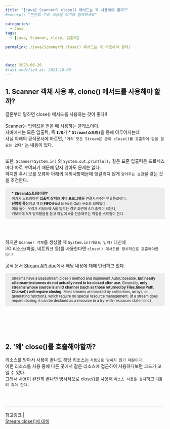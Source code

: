 ```yaml
---
title: "[java] Scanner의 close() 메서드는 꼭 사용해야 할까?"
#excerpt: "본문의 주요 내용을 여기에 입력하세요"

categories:
  - Java
tags:
  - [java, Scanner, close, 입출력]

permalink: /java/Scanner의 close() 메서드는 꼭 사용해야 할까/



date: 2023-06-26
#last_modified_at: 2021-10-09
---
```


## 1. Scanner 객체 사용 후, clone() 메서드를 사용해야 할까?
결론부터 말하면 <span class="color">close() 메서드를 사용하는 것이 좋다!!</span> <br><br>
Scanner는 입력값을 받을 때 사용하는 클래스이다.<br>
자바에서는 모든 입출력, 즉 <code><b>I/O</b></code>가 <span class="color">*</span> <code><b>Stream(스트림)</b></code>을 통해 이루어지는데<br>
사실 아래의 공식문서에 따르면, `'거의 모든 Stream은 굳이 close()를 호출하여 닫을 필요는 없다'` 는 내용이 있다.<br><br>

또한, `Scanner(System.in)` 와 `System.out.println();` 같은 표준 입출력은 프로세스마다 따로 부여되기 때문에
닫지 않아도 문제는 없다. <br>
하지만 혹시 모를 오류와 아래의 예외사항때문에 헷갈리지 않게 `닫아주는 습관`을 갖는 것을 추천한다.

<div style="background-color:#ededed;padding:10px 20px;font-size:.8em"> 
<span style="font-weight:bold;font-size:1em"><span class="color">* </span>Stream(스트림)이란?</span><br>
여기서 스트림이란 <b>입출력 장치</b>와 <b>자바 프로그램</b>을 연결시켜주는 연결통로이다.<br>
<b>단방향 통신</b>이고 큐의 <b>FIFO</b>(First In First Out) 구조로 되어있다.<br>
예를 들어, 우리가 키보드에 A를 입력한 경우 화면에 A가 출력이 되는데,<br> 키보드에 A가 입력됐음을 듣고 파일에 A를 전송해주는 역할을 스트림이 한다. 
</div>

<br><br>

하지만 `Scanner 객체`를 생성할 때 `System.in(키보드 입력)` 대신에<br>
<span class="color">I/O 리소스(파일, 네트워크 등)</span>를 사용한다면 `close() 메서드를 명시적으로 호출해야한다!!`<br><br>
공식 문서 [Stream API doc](https://docs.oracle.com/javase/8/docs/api/java/util/stream/Stream.html)에서 해당 내용에 대해 언급하고 있다.<br>
<div style="background-color:#ededed;padding:10px 20px;font-size:.8em">
Streams have a BaseStream.close() method and implement AutoCloseable, <b>but nearly all stream instances do not actually need to be closed after use.</b> Generally, <b>only streams whose source is an IO channel (such as those returned by Files.lines(Path, Charset)) will require closing.</b> Most streams are backed by collections, arrays, or generating functions, which require no special resource management. (If a stream does require closing, it can be declared as a resource in a try-with-resources statement.)
</div>
<br>

<br><br><br>

## 2. '왜' close()를 호출해야할까?
리소스를 받아서 사용이 끝나도 해당 리소스는 `자동으로 닫히지 않기 때문이다.`<br>
이런 리소스를 사용 중에 다른 곳에서 같은 리소스에 접근하여 사용하다보면 코드가 꼬일 수 있다.<br>
그래서 사용이 완전히 끝나면 명시적으로 close()를 사용해 `리소스 사용을 중지`하고 `되돌려 줘야 한다.`<br>

<br><br>

---

참고링크 |<br>
[Stream close()에 대해](https://ivvve.github.io/2019/05/23/java/ETC/stream-close/)
<br><br><br>
